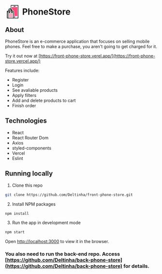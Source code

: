 # <img style="height: 50px; margin-bottom: -15px" src="./src/assets/logo.svg" /> PhoneStore

## About

PhoneStore is an e-commerce application that focuses on selling mobile phones. Feel free to make a purchase, you aren't going to get charged for it.

Try it out now at [https://front-phone-store.verel.app/](https://front-phone-store.vercel.app/)

Features include:

- Register
- Login
- See avaliable products
- Apply filters
- Add and delete products to cart
- Finish order

## Technologies

- React
- React Router Dom
- Axios
- styled-components
- Vercel
- Eslint

## Running locally

1. Clone this repo

```sh
git clone https://github.com/Deltinha/front-phone-store.git
```

2. Install NPM packages

```sh
npm install
```

3. Run the app in development mode

```sh
npm start
```

Open [http://localhost:3000](http://localhost:3000) to view it in the browser.

### You also need to run the back-end repo. Access [https://github.com/Deltinha/back-phone-store](https://github.com/Deltinha/back-phone-store) for details.
